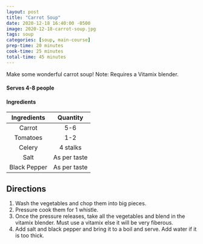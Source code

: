 ```yaml
---
layout: post
title: "Carrot Soup"
date: 2020-12-18 16:40:00 -0500
image: 2020-12-18-carrot-soup.jpg
tags: soup
categories: [soup, main-course]
prep-time: 20 minutes
cook-time: 25 minutes
total-time: 45 minutes
---
```


Make some wonderful carrot soup!
Note: Requires a Vitamix blender.

#### Serves 4-8 people

#### Ingredients

|  Ingredients |   Quantity   |
|:------------:|:------------:|
|    Carrot    |      5-6     |
|   Tomatoes   |      1-2     |
|    Celery    |   4 stalks   |
|     Salt     | As per taste |
| Black Pepper | As per taste |

## Directions

1. Wash the vegetables and chop them into big pieces. 
2. Pressure cook them for 1 whistle.
3. Once the pressure releases, take all the vegetables and blend in the vitamix blender. Must use a vitamix else it will be very fiberous.
4. Add salt and black pepper and bring it to a boil and serve. Add water if it is too thick.